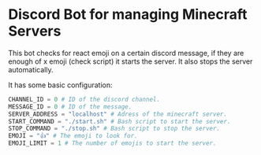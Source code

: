 # Discord Bot for managing Minecraft Servers
This bot checks for react emoji on a certain discord message, if they are enough of x emoji (check script) it starts the server. It also stops the server automatically.

It has some basic configuration:
```python
CHANNEL_ID = 0 # ID of the discord channel.
MESSAGE_ID = 0 # ID of the message.
SERVER_ADDRESS = "localhost" # Adress of the minecraft server.
START_COMMAND = "./start.sh" # Bash script to start the server.
STOP_COMMAND = "./stop.sh" # Bash script to stop the server.
EMOJI = "👍" # The emoji to look for.
EMOJI_LIMIT = 1 # The number of emojis to start the server.
